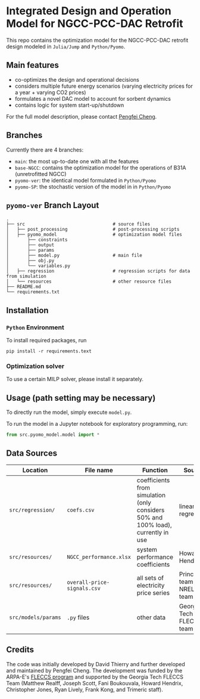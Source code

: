 # Integrated Design and Operation Model for NGCC-PCC-DAC Retrofit

This repo contains the optimization model for the NGCC-PCC-DAC retrofit design modeled in `Julia/Jump` and `Python/Pyomo`.

## Main features
- co-optimizes the design and operational decisions
- considers multiple future energy scenarios (varying electricity prices for a year + varying CO2 prices)
- formulates a novel DAC model to account for sorbent dynamics
- contains logic for system start-up/shutdown

For the full model description, please contact [Pengfei Cheng](pengfeicheng@gatech.edu).

## Branches

Currently there are 4 branches:
- `main`: the most up-to-date one with all the features
- `base-NGCC`: contains the optimization model for the operations of B31A (unretrofitted NGCC)
- `pyomo-ver`: the identical model formulated in `Python/Pyomo`
- `pyomo-SP`: the stochastic version of the model in in `Python/Pyomo`

## `pyomo-ver` Branch Layout

```
.
├── src                                 # source files
│   ├── post_processing                 # post-processing scripts
│   ├── pyomo_model                     # optimization model files
│       ├── constraints
│       ├── output
│       ├── params
│       ├── model.py                    # main file
│       ├── obj.py
│       └── variables.py
│   ├── regression                      # regression scripts for data from simulation
│   └── resources                       # other resource files
├── README.md
└── requirements.txt
```

## Installation

### `Python` Environment
To install required packages, run
```shell
pip install -r requirements.text
```

### Optimization solver
To use a certain MILP solver, please install it separately.

## Usage (path setting may be necessary)

To directly run the model, simply execute `model.py`.

To run the model in a Jupyter notebook for exploratory programming, run:
```Python
from src.pyomo_model.model import *
```

## Data Sources

|Location|File name|Function|Source|
|---|---|---|---|
|`src/regression/`|`coefs.csv`|coefficients from simulation (only considers 50% and 100% load), currently in use|linear regression|
|`src/resources/`|`NGCC_performance.xlsx`|system performance coefficients|Howard Hendrix|
|`src/resources/`|`overall-price-signals.csv`|all sets of electricity price series|Princeton team and NREL team|
|`src/models/params`|`.py` files|other data|Georgia Tech FLECCS team|

## Credits

The code was initially developed by David Thierry and further developed and
maintained by Pengfei Cheng.
The development was funded by the ARPA-E's [FLECCS program](https://arpa-e.energy.gov/technologies/programs/fleccs)
and supported by the Georgia Tech FLECCS Team (Matthew Realff, Joseph Scott, Fani Boukouvala, Howard Hendrix,
Christopher Jones, Ryan Lively, Frank Kong, and Trimeric staff).
